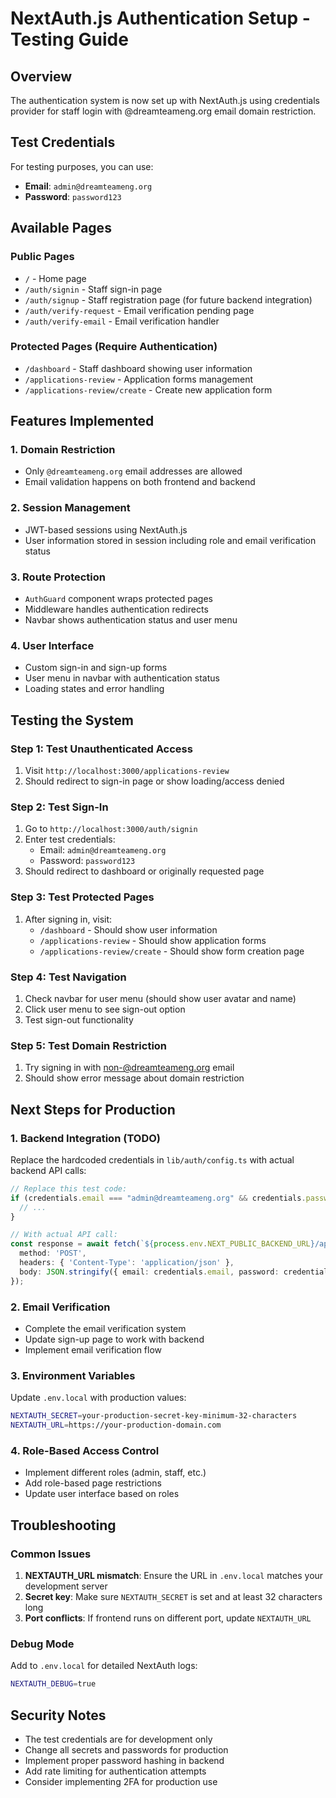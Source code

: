 # NextAuth.js Authentication Setup - Testing Guide

## Overview
The authentication system is now set up with NextAuth.js using credentials provider for staff login with @dreamteameng.org email domain restriction.

## Test Credentials
For testing purposes, you can use:
- **Email**: `admin@dreamteameng.org`
- **Password**: `password123`

## Available Pages

### Public Pages
- `/` - Home page
- `/auth/signin` - Staff sign-in page
- `/auth/signup` - Staff registration page (for future backend integration)
- `/auth/verify-request` - Email verification pending page
- `/auth/verify-email` - Email verification handler

### Protected Pages (Require Authentication)
- `/dashboard` - Staff dashboard showing user information
- `/applications-review` - Application forms management
- `/applications-review/create` - Create new application form

## Features Implemented

### 1. Domain Restriction
- Only `@dreamteameng.org` email addresses are allowed
- Email validation happens on both frontend and backend

### 2. Session Management
- JWT-based sessions using NextAuth.js
- User information stored in session including role and email verification status

### 3. Route Protection
- `AuthGuard` component wraps protected pages
- Middleware handles authentication redirects
- Navbar shows authentication status and user menu

### 4. User Interface
- Custom sign-in and sign-up forms
- User menu in navbar with authentication status
- Loading states and error handling

## Testing the System

### Step 1: Test Unauthenticated Access
1. Visit `http://localhost:3000/applications-review`
2. Should redirect to sign-in page or show loading/access denied

### Step 2: Test Sign-In
1. Go to `http://localhost:3000/auth/signin`
2. Enter test credentials:
   - Email: `admin@dreamteameng.org`
   - Password: `password123`
3. Should redirect to dashboard or originally requested page

### Step 3: Test Protected Pages
1. After signing in, visit:
   - `/dashboard` - Should show user information
   - `/applications-review` - Should show application forms
   - `/applications-review/create` - Should show form creation page

### Step 4: Test Navigation
1. Check navbar for user menu (should show user avatar and name)
2. Click user menu to see sign-out option
3. Test sign-out functionality

### Step 5: Test Domain Restriction
1. Try signing in with non-@dreamteameng.org email
2. Should show error message about domain restriction

## Next Steps for Production

### 1. Backend Integration (TODO)
Replace the hardcoded credentials in `lib/auth/config.ts` with actual backend API calls:
```typescript
// Replace this test code:
if (credentials.email === "admin@dreamteameng.org" && credentials.password === "password123") {
  // ...
}

// With actual API call:
const response = await fetch(`${process.env.NEXT_PUBLIC_BACKEND_URL}/api/auth/login`, {
  method: 'POST',
  headers: { 'Content-Type': 'application/json' },
  body: JSON.stringify({ email: credentials.email, password: credentials.password })
});
```

### 2. Email Verification
- Complete the email verification system
- Update sign-up page to work with backend
- Implement email verification flow

### 3. Environment Variables
Update `.env.local` with production values:
```bash
NEXTAUTH_SECRET=your-production-secret-key-minimum-32-characters
NEXTAUTH_URL=https://your-production-domain.com
```

### 4. Role-Based Access Control
- Implement different roles (admin, staff, etc.)
- Add role-based page restrictions
- Update user interface based on roles

## Troubleshooting

### Common Issues
1. **NEXTAUTH_URL mismatch**: Ensure the URL in `.env.local` matches your development server
2. **Secret key**: Make sure `NEXTAUTH_SECRET` is set and at least 32 characters long
3. **Port conflicts**: If frontend runs on different port, update `NEXTAUTH_URL`

### Debug Mode
Add to `.env.local` for detailed NextAuth logs:
```bash
NEXTAUTH_DEBUG=true
```

## Security Notes
- The test credentials are for development only
- Change all secrets and passwords for production
- Implement proper password hashing in backend
- Add rate limiting for authentication attempts
- Consider implementing 2FA for production use
